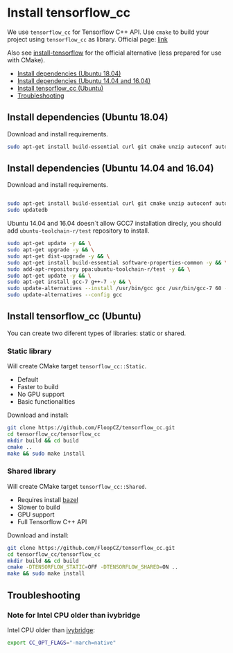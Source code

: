 # Install tensorflow_cc

We use `tensorflow_cc` for Tensorflow C++ API. Use `cmake` to build your project using `tensorflow_cc` as library. Official page: [link](https://github.com/FloopCZ/tensorflow_cc)

Also see [install-tensorflow](install-tensorflow.md) for the official alternative (less prepared for use with CMake).

- [Install dependencies (Ubuntu 18.04)](#install-dependencies-ubuntu-1804)
- [Install dependencies (Ubuntu 14.04 and 16.04)](#install-dependencies-ubuntu-1404-and-1604)
- [Install tensorflow_cc (Ubuntu)](#install-tensorflow_cc-ubuntu)
- [Troubleshooting](#troubleshooting)

## Install dependencies (Ubuntu 18.04)

Download and install requirements.

```bash
sudo apt-get install build-essential curl git cmake unzip autoconf autogen automake libtool mlocate zlib1g-dev g++-7 python python3-numpy python3-dev python3-pip python3-wheel wget realpath
```

## Install dependencies (Ubuntu 14.04 and 16.04)
Download and install requirements.
```bash

sudo apt-get install build-essential curl git cmake unzip autoconf autogen automake libtool mlocate zlib1g-dev python python3-numpy python3-dev python3-pip python3-wheel wget realpath
sudo updatedb
```
Ubuntu 14.04 and 16.04 doesn´t allow GCC7 installation direcly, you should add `ubuntu-toolchain-r/test` repository to install.

```bash
sudo apt-get update -y && \
sudo apt-get upgrade -y && \
sudo apt-get dist-upgrade -y && \
sudo apt-get install build-essential software-properties-common -y && \
sudo add-apt-repository ppa:ubuntu-toolchain-r/test -y && \
sudo apt-get update -y && \
sudo apt-get install gcc-7 g++-7 -y && \
sudo update-alternatives --install /usr/bin/gcc gcc /usr/bin/gcc-7 60 --slave /usr/bin/g++ g++ /usr/bin/g++-7 && \
sudo update-alternatives --config gcc
```

## Install tensorflow_cc (Ubuntu)
You can create two diferent types of libraries: static or shared.

### Static library
Will create CMake target `tensorflow_cc::Static`.
- Default
- Faster to build
- No GPU support
- Basic functionalities

Download and install:
```bash
git clone https://github.com/FloopCZ/tensorflow_cc.git
cd tensorflow_cc/tensorflow_cc
mkdir build && cd build
cmake ..
make && sudo make install
```

### Shared library
Will create CMake target `tensorflow_cc::Shared`.
- Requires install [bazel](https://github.com/roboticslab-uc3m/installation-guides/blob/master/install-bazel.md)
- Slower to build
- GPU support
- Full Tensorflow C++ API

Download and install:
```bash
git clone https://github.com/FloopCZ/tensorflow_cc.git
cd tensorflow_cc/tensorflow_cc
mkdir build && cd build
cmake -DTENSORFLOW_STATIC=OFF -DTENSORFLOW_SHARED=ON ..
make && sudo make install
```

## Troubleshooting

### Note for Intel CPU older than ivybridge
Intel CPU older than [ivybridge](https://ark.intel.com/content/www/es/es/ark/products/codename/29902/ivy-bridge.html):
```bash
export CC_OPT_FLAGS="-march=native"
```
